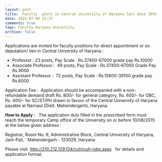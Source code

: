 ```yaml
---
layout: post
title:  Faculty  posts in Central University of Haryana last date 10th August-2015
date: 2015-07-08 22:37
comments: true
tags: Faculty Haryana University
archive: false
---
```

Applications are invited for faculty positions for direct appointment or on deputation/ lien in Central University of Haryana :

- Professor : 23 posts, Pay Scale : Rs.37400-67000 grade pay Rs.10000 
- Associate Professor :  49 posts, Pay Scale : Rs.37400-67000 Grade Pay Rs.9000
- Assistant Professor :  72 posts, Pay Scale : Rs.15600-39100 grade pay Rs.6000

Application Fee :  Application should be accompanied with a non-refundable demand draft Rs. 800/- for general category, Rs. 600/- for OBC, Rs. 400/- for SC/ST/PH drawn in favour of the Central University of Haryana payable at Narnaul (Distt. Mahendergarh), Haryana. 

**How to Apply** :   The application duly filled in the prescribed form must reach the temporary Camp office of the University on or before 10/08/2015 at the below given address :

Registrar, Room No. 6, Administrative Block, Central University of Haryana, Jant-Pali,   Mahendergarh - 123029, Haryana

Please visit  <http://210.212.129.134/cuh/cuh-jobs.aspx>   for details and application format. 







